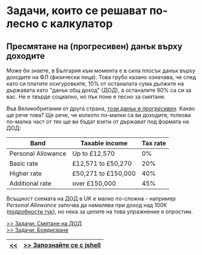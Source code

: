 Задачи, които се решават по-лесно с калкулатор
==============================================

Пресмятане на (прогресивен) данък върху доходите
------------------------------------------------

Може би знаете, в България към момента е в сила плосък данък върху доходите на ФЛ (физически лица).
Това грубо казано означава, че след като си платите осигуровките, 10% от останалата сума дължите на държавата като "данък общ доход" (ДОД), а останалите 90% са си за вас.
Не е твърде социално, но пък поне е лесно за смятане.

Във Великобритания от друга страна, [този данък е *прогресивен*][10]. Какво ще рече това?
Ще рече, че колкото по-малки са ви доходите, толкова по-малка част от тях ще ви бъдат взети от държават под формата на ДОД:

|       Band       |  Taxable income   |  Tax rate  |
|------------------|-------------------|------------|
|Personal Allowance| Up to £12,570     | 0%
|Basic rate        |£12,571 to £50,270 | 20%
|Higher rate       |£50,271 to £150,000| 40%
|Additional rate   |      over £150,000| 45%


Всъщност схемата на ДОД в UK е малко по-сложна - например _Personal Allowance_ започва да
намалява при доход над 100К ([подробности тук][20]), но нека за целите на това упражнение
я опростим.

[>> Задачи: Смятане на ДОД](s04p1.md)  
[>> Задачи: Боядисване](s04p2.md)

|[<<](s03.md) | [>> Запознайте се с jshell](s05-jshell.md)|
|--|--|

[10]: https://www.gov.uk/income-tax-rates
[20]: https://www.which.co.uk/money/tax/income-tax/tax-rates-and-allowances/
[30]: https://www.which.co.uk/money/tax/income-tax/tax-rates-and-allowances/income-tax-calculator-202223-av0q60j7yrj1#headline_1

